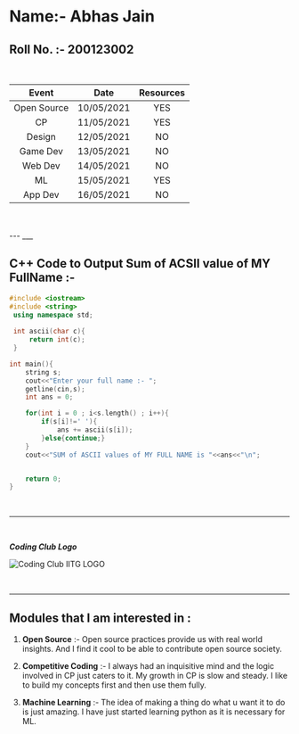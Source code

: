 # Name:- Abhas Jain
## Roll No. :- 200123002
<br>

| Event         | Date       | Resources |
| :---:         | :---:      | :-------: |
| Open Source   | 10/05/2021 | YES       |
| CP            | 11/05/2021 | YES       |
| Design        | 12/05/2021 | NO        |
| Game Dev      | 13/05/2021 | NO        |
| Web Dev       | 14/05/2021 | NO        |
| ML            | 15/05/2021 | YES       |
| App Dev       | 16/05/2021 | NO        |

<br>
<br>
---
___
<br>

## C++ Code to Output Sum of ACSII value of MY FullName :-

```c++
#include <iostream>
#include <string>
 using namespace std;
 
 int ascii(char c){
     return int(c);
 }

int main(){
    string s;
    cout<<"Enter your full name :- ";
    getline(cin,s);
    int ans = 0;

    for(int i = 0 ; i<s.length() ; i++){
        if(s[i]!=' '){
            ans += ascii(s[i]); 
        }else{continue;}
    }
    cout<<"SUM of ASCII values of MY FULL NAME is "<<ans<<"\n";


    return 0;
}

```
<br>

___
<br>

__*Coding Club Logo*__

![Coding Club IITG LOGO ](https://raw.githubusercontent.com/codingiitg/open_source_submission/main/coding-club%20logo.png)


<br>

---


## Modules that I am interested in : 

1. **Open Source** :- Open source practices provide us with real world insights. And I find it cool to be able to contribute open source society. 

1. **Competitive Coding** :- I always had an inquisitive mind and the logic involved in CP just caters to it. My growth in CP is slow and steady. I like to build my concepts first and then use them fully.

1. **Machine Learning** :- The idea of making a thing do what u want it to do is just amazing. I have just started learning python as it is necessary for ML.